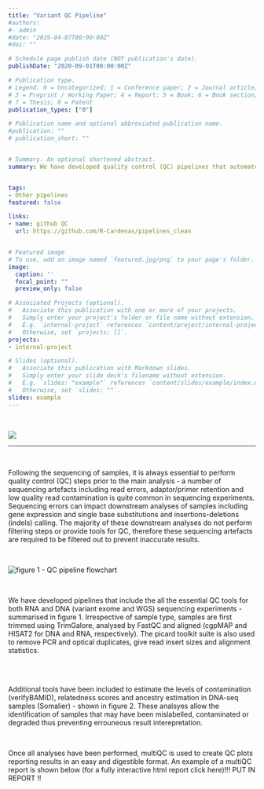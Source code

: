```yaml
---
title: "Variant QC Pipeline"
#authors:
#- admin
#date: "2019-04-07T00:00:00Z"
#doi: ""

# Schedule page publish date (NOT publication's date).
publishDate: "2020-09-01T00:00:00Z"

# Publication type.
# Legend: 0 = Uncategorized; 1 = Conference paper; 2 = Journal article;
# 3 = Preprint / Working Paper; 4 = Report; 5 = Book; 6 = Book section;
# 7 = Thesis; 8 = Patent
publication_types: ["0"]

# Publication name and optional abbreviated publication name.
#publication: ""
# publication_short: ""


# Summary. An optional shortened abstract.
summary: We have developed quality control (QC) pipelines that automate a number of tools to ensure sample fidelity. This pipeline processes samples from RNA-seq and DNA-seq (exome and WGS) followed by mapping. 


tags:
- Other pipelines
featured: false

links:
- name: github QC
  url: https://github.com/R-Cardenas/pipelines_clean


# Featured image
# To use, add an image named `featured.jpg/png` to your page's folder. 
image:
  caption: ''
  focal_point: ""
  preview_only: false

# Associated Projects (optional).
#   Associate this publication with one or more of your projects.
#   Simply enter your project's folder or file name without extension.
#   E.g. `internal-project` references `content/project/internal-project/index.md`.
#   Otherwise, set `projects: []`.
projects:
- internal-project

# Slides (optional).
#   Associate this publication with Markdown slides.
#   Simply enter your slide deck's filename without extension.
#   E.g. `slides: "example"` references `content/slides/example/index.md`.
#   Otherwise, set `slides: ""`.
slides: example
---
```


<br /> 

![](fastqc.jpg)

---

<br /> 

Following the sequencing of samples, it is always essential to perform quality control (QC) steps prior to the main analysis - a number of sequencing artefacts including read errors, adaptor/primer retention and low quality read contamination is quite common in sequencing experiments. Sequencing errors can impact  downstream analyses of samples including gene expression and single base substitutions and insertions-deletions (indels) calling. The majority of these downstream analyses do not perform filtering steps or provide tools for QC, therefore these sequencing artefacts are required to be filtered out to prevent inaccurate results. 

<br /> 

![figure 1 - QC pipeline flowchart ](QC_pipeline.png)

<br /> 


We have developed pipelines that include the all the essential QC tools for both RNA and DNA (variant exome and WGS) sequencing experiments - summarised in figure 1. Irrespective of sample type, samples are first trimmed using TrimGalore, analysed by FastQC and aligned (cgpMAP and HISAT2 for DNA and RNA, respectively). The picard toolkit suite is also used to remove PCR and optical duplicates, give read insert sizes and alignment statistics. 

<br /> 


<br /> 

Additional tools have been included to estimate the levels of contamination (verifyBAMID), relatedness scores and ancestry estimation in DNA-seq samples (Somalier) - shown in figure 2. These analsyes allow the identification of samples that may have been mislabelled, contaminated or degraded thus preventing errouneous result interepretation. 

<br /> 

Once all analyses have been performed, multiQC is used to create QC plots reporting results in an easy and digestible format. An example of a multiQC report is shown below (for a fully interactive html report click here)!!! PUT IN REPORT !!


